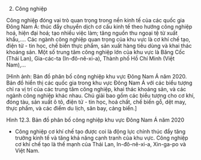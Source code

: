 2. Công nghiệp

Công nghiệp đóng vai trò quan trọng trong nền kinh tế của các quốc gia Đông Nam Á: thúc đẩy chuyển dịch cơ cấu kinh tế theo hướng công nghiệp hoá, hiện đại hoá; tạo nhiều việc làm; tăng nguồn thu ngoại tệ từ xuất khẩu,.... Các ngành công nghiệp quan trọng của khu vực là cơ khí chế tạo, điện tử - tin học, chế biến thực phẩm, sản xuất hàng tiêu dùng và khai thác khoáng sản. Một số trung tâm công nghiệp lớn của khu vực là Băng Cốc (Thái Lan), Gia-các-ta (In-đô-nê-xi-a), Thành phố Hồ Chí Minh (Việt Nam),...

[Hình ảnh: Bản đồ phân bố công nghiệp khu vực Đông Nam Á năm 2020. Bản đồ hiển thị các quốc gia trong khu vực Đông Nam Á với các biểu tượng chỉ ra vị trí của các trung tâm công nghiệp, khai thác khoáng sản, và các ngành công nghiệp khác nhau. Chú giải bao gồm các biểu tượng cho cơ khí, đóng tàu, sản xuất ô tô, điện tử - tin học, hoá chất, chế biến gỗ, dệt may, thực phẩm, và các điểm du lịch, sân bay, cảng biển.]

Hình 12.3. Bản đồ phân bố công nghiệp khu vực Đông Nam Á năm 2020

- Công nghiệp cơ khí chế tạo được coi là động lực chính thúc đẩy tăng trưởng kinh tế và tăng khả năng cạnh tranh của khu vực. Công nghiệp cơ khí chế tạo là thế mạnh của Thái Lan, In-đô-nê-xi-a, Xin-ga-po và Việt Nam.